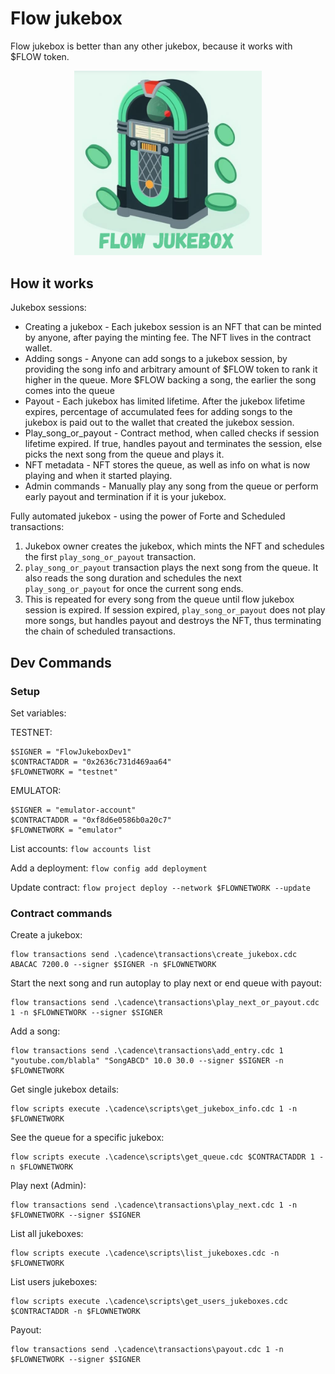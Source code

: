# Flow jukebox

Flow jukebox is better than any other jukebox, because it works with $FLOW token. 
<p align="center">
  <img src="./FlowJukeboxLogo.png" alt="Flow Jukebox Logo" width="300"/>
</p>

## How it works

Jukebox sessions:
- Creating a jukebox - Each jukebox session is an NFT that can be minted by anyone, after paying the minting fee. The NFT lives in the contract wallet.
- Adding songs - Anyone can add songs to a jukebox session, by providing the song info and arbitrary amount of $FLOW token to rank it higher in the queue. More $FLOW backing a song, the earlier the song comes into the queue
- Payout - Each jukebox has limited lifetime. After the jukebox lifetime expires, percentage of accumulated fees for adding songs to the jukebox is paid out to the wallet that created the jukebox session.
- Play_song_or_payout - Contract method, when called checks if session lifetime expired. If true, handles payout and terminates the session, else picks the next song from the queue and plays it. 
- NFT metadata - NFT stores the queue, as well as info on what is now playing and when it started playing.
- Admin commands - Manually play any song from the queue or perform early payout and termination if it is your jukebox.

Fully automated jukebox -  using the power of Forte and Scheduled transactions:
1. Jukebox owner creates the jukebox, which mints the NFT and schedules the first `play_song_or_payout` transaction.
1. `play_song_or_payout` transaction plays the next song from the queue. It also reads the song duration and schedules the next `play_song_or_payout` for once the current song ends.
1. This is repeated for every song from the queue until flow jukebox session is expired. If session expired, `play_song_or_payout` does not play more songs, but handles payout and destroys the NFT, thus terminating the chain of scheduled transactions.

## Dev Commands

### Setup
Set variables:  

TESTNET:
```
$SIGNER = "FlowJukeboxDev1"
$CONTRACTADDR = "0x2636c731d469aa64"
$FLOWNETWORK = "testnet"
```

EMULATOR:
```
$SIGNER = "emulator-account"
$CONTRACTADDR = "0xf8d6e0586b0a20c7"
$FLOWNETWORK = "emulator"
```
List accounts:
`flow accounts list`

Add a deployment:
`flow config add deployment`

Update contract:
`flow project deploy --network $FLOWNETWORK --update `

### Contract commands

Create a jukebox:
```
flow transactions send .\cadence\transactions\create_jukebox.cdc ABACAC 7200.0 --signer $SIGNER -n $FLOWNETWORK
```

Start the next song and run autoplay to play next or end queue with payout:
```
flow transactions send .\cadence\transactions\play_next_or_payout.cdc 1 -n $FLOWNETWORK --signer $SIGNER
```

Add a song:
```
flow transactions send .\cadence\transactions\add_entry.cdc 1 "youtube.com/blabla" "SongABCD" 10.0 30.0 --signer $SIGNER -n $FLOWNETWORK
```

Get single jukebox details:
```
flow scripts execute .\cadence\scripts\get_jukebox_info.cdc 1 -n $FLOWNETWORK
```

See the queue for a specific jukebox:
```
flow scripts execute .\cadence\scripts\get_queue.cdc $CONTRACTADDR 1 -n $FLOWNETWORK
```

Play next (Admin):
```
flow transactions send .\cadence\transactions\play_next.cdc 1 -n $FLOWNETWORK --signer $SIGNER
```

List all jukeboxes:
```
flow scripts execute .\cadence\scripts\list_jukeboxes.cdc -n $FLOWNETWORK
```

List users jukeboxes:
```
flow scripts execute .\cadence\scripts\get_users_jukeboxes.cdc $CONTRACTADDR -n $FLOWNETWORK
```

Payout:
```
flow transactions send .\cadence\transactions\payout.cdc 1 -n $FLOWNETWORK --signer $SIGNER
```
